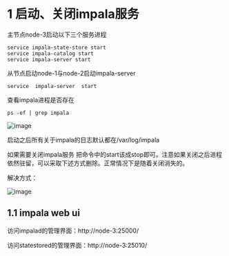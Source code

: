 # 1 启动、关闭impala服务
主节点node-3启动以下三个服务进程
``` 
service impala-state-store start
service impala-catalog start
service impala-server start
```

从节点启动node-1与node-2启动impala-server
``` 
service  impala-server  start
```

查看impala进程是否存在
``` 
ps -ef | grep impala
```

![image](https://user-images.githubusercontent.com/75486726/184470536-7a163c73-b6cf-4988-b813-52e2957f5a01.png)

启动之后所有关于impala的日志默认都在/var/log/impala

如果需要关闭impala服务 把命令中的start该成stop即可。注意如果关闭之后进程依然驻留，可以采取下述方式删除。正常情况下是随着关闭消失的。

解决方式：

![image](https://user-images.githubusercontent.com/75486726/184470546-1a848270-799d-4700-af91-13b805b67f1d.png)

## 1.1 impala web ui
访问impalad的管理界面：http://node-3:25000/

访问statestored的管理界面：http://node-3:25010/



